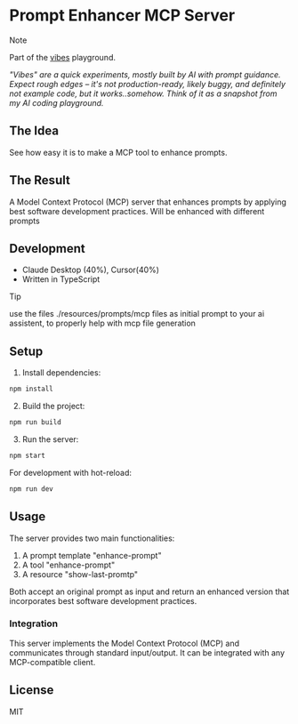 # Prompt Enhancer MCP Server

> [!NOTE] 
> Part of the [vibes](https://github.com/vibes) playground.
>
> *"Vibes" are a quick experiments, mostly built by AI with prompt guidance. Expect rough edges – it's not production-ready, likely buggy, and definitely not example code, but it works..somehow. Think of it as a snapshot from my AI coding playground.*

## The Idea
See how easy it is to make a MCP tool to enhance prompts.

## The Result

A Model Context Protocol (MCP) server that enhances prompts by applying best software development practices. Will be enhanced with different prompts

## Development

- Claude Desktop (40%), Cursor(40%)
- Written in TypeScript

> [!TIP]
> use the files ./resources/prompts/mcp files as initial prompt to your ai assistent, to properly help with mcp file generation

## Setup

1. Install dependencies:
```bash
npm install
```

2. Build the project:
```bash
npm run build
```

3. Run the server:
```bash
npm start
```

For development with hot-reload:
```bash
npm run dev
```

## Usage

The server provides two main functionalities:

1. A prompt template "enhance-prompt"
2. A tool "enhance-prompt"
3. A resource "show-last-promtp"

Both accept an original prompt as input and return an enhanced version that incorporates best software development practices.

### Integration

This server implements the Model Context Protocol (MCP) and communicates through standard input/output. It can be integrated with any MCP-compatible client. 


## License

MIT
